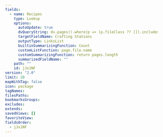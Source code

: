 ```yaml
---
fields:
  - name: Recipes
    type: Lookup
    options:
      autoUpdate: true
      dvQueryString: dv.pages().where(p => (p.fileClass ?? []).includes("CraftingRecipe"))
      targetFieldName: Crafting Stations
      outputType: LinksList
      builtinSummarizingFunction: Count
      customListFunction: page.file.name
      customSummarizingFunction: return pages.length
      summarizedFieldName: ""
    path: ""
    id: jJx1NF
version: "2.0"
limit: 20
mapWithTag: false
icon: package
tagNames: 
filesPaths: 
bookmarksGroups: 
excludes: 
extends: 
savedViews: []
favoriteView: 
fieldsOrder:
  - jJx1NF
---
```

